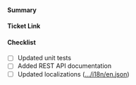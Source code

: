 <!-- Thank you for contributing a pull request! Here are a few tips to help you:

1. If this is your first contribution, make sure you've read the Contribution Checklist https://developers.mattermost.com/contribute/getting-started/contribution-checklist/
2. Read our blog post about "Submitting Great PRs" https://developers.mattermost.com/blog/2019-01-24-submitting-great-prs
3. Take a look at other repository specific documentation at https://developers.mattermost.com/contribute
-->

#### Summary
<!--
A description of what this pull request does.
-->

#### Ticket Link
<!--
If this pull request addresses a Help Wanted ticket, please link the relevant GitHub issue, e.g.

  Fixes https://github.com/mattermost/mattermost-server/issues/XXXXX

Otherwise, link the JIRA ticket.
-->

#### Checklist
<!--
Please review each item and check the ones applicable for your pull request
-->
- [ ] Updated unit tests
- [ ] Added REST API documentation <!-- Required for all new REST API endpoints. See https://github.com/mattermost/mattermost-api-reference for further informations. -->
- [ ] Updated localizations ([.../i18n/en.json](https://github.com/mattermost/mattermost-server/blob/master/i18n/en.json))
